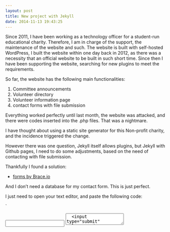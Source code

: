 ```yaml
---
layout: post
title: New project with Jekyll
date: 2014-11-13 19:43:25
---
```

Since 2011, I have been working as a technology officer for a student-run educational charity. Therefore, I am in charge of the support, the maintenance of the website and such. The website is built with self-hosted WordPress, I built the website within one day back in 2012, as there was a necessity that an official website to be built in such short time. Since then I have been supporting the website, searching for new plugins to meet the requirements.

So far, the website has the following main functionalities:
1. Committee announcements
2. Volunteer directory 
3. Volunteer information page
4. contact forms with file submission 

Everything worked perfectly until last month, the website was attacked, and there were codes inserted into the .php files. That was a nightmare. 

I have thought about using a static site generator for this Non-profit charity, and the incidence triggered the change.

However there was one question, Jekyll itself allows plugins, but Jekyll with Github pages, I need to do some adjustments, based on the need of contacting with file submission.

Thankfully I found a solution: 
- [forms by Brace.io](http://forms.brace.io/)

And I don’t need a database for my contact form. This is just perfect. 

I just need to open your text editor, and paste the following code: 

`
<form action="//forms.brace.io/you@email.com">
  <input type="email" name="_replyto">
  <textarea name="body">
  <input type="submit" value="Send">
</form>
`

Simply change the email address to my email address. And it’s ready to go!

Now let’s take a look at [forms by Brace.io](http://forms.brace.io/)

![braceio.png](/images/braceio.png)

The Editing interface reminds me a little bit about tumblr. And you can add more text inputs and even *file submission*, the function that I really need, to the form.

This tool is provided free of charge with an upper limit of 1000 emails per month, if you need more, you can contact the team in due course, simply by email to: team@brace.io

Interested?

[Create your own form here](http://brace.io/sites/build/anon?template=formspree-example.brace.io)
